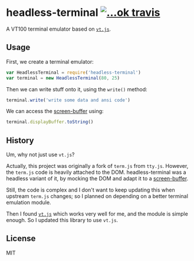headless-terminal [![...ok travis](https://travis-ci.org/dtinth/headless-terminal.png?branch=master)](https://travis-ci.org/dtinth/headless-terminal)
=================

A VT100 terminal emulator based on [`vt.js`](https://github.com/spolu/vt.js).

Usage
-----

First, we create a terminal emulator:

```javascript
var HeadlessTerminal = require('headless-terminal')
var terminal = new HeadlessTerminal(80, 25)
```

Then we can write stuff onto it, using the `write()` method:

```javascript
terminal.write('write some data and ansi code')
```

We can access the [screen-buffer](https://github.com/dtinth/screen-buffer) using:

```javascript
terminal.displayBuffer.toString()
```


History
-------

Um, why not just use `vt.js`?

Actually,
this project was originally a fork of `term.js` from `tty.js`.
However,
the `term.js` code is heavily attached to the DOM.
headless-terminal was a headless variant of it,
by mocking the DOM and adapt it to a [screen-buffer](https://github.com/dtinth/screen-buffer).

Still,
the code is complex and I don't want to keep updating this when upstream `term.js` changes;
so I planned on depending on a better terminal emulation module.

Then I found [`vt.js`](https://github.com/spolu/vt.js/)
which works very well for me, and the module is simple enough.
So I updated this library to use `vt.js`.



License
-------

MIT



